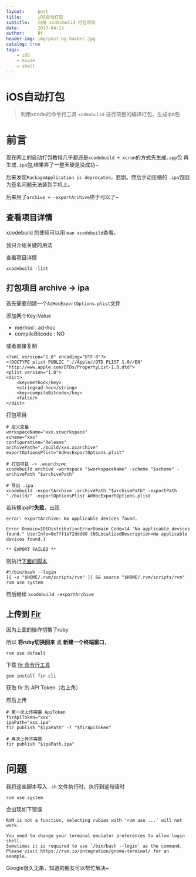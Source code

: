 ```yaml
---
layout:     post
title:      iOS自动打包
subtitle:   利用 xcdeobulid 打包项目
date:       2017-04-13
author:     BY
header-img: img/post-bg-hacker.jpg
catalog: true
tags:
    - iOS
    - Xcode
    - shell
---
```


# iOS自动打包

> 利用xcode的命令行工具 `xcdeobulid` 进行项目的编译打包，生成ipa包

# 前言
现在网上的自动打包教程几乎都还是`xcodebuild + xcrun`的方式先生成`.app`包 再生成`.ipa`包,结果弄了一整天硬是没成功~

后来发现`PackageApplication is deprecated`，悲剧。然后手动压缩的 `.ipa`包因为签名问题无法装到手机上。

后来用了`archive + -exportArchive`终于可以了~

## 查看项目详情

xcodebuild 的使用可以用 `man xcodebuild`查看。

我只介绍关键的用法

查看项目详情

	xcodebuild -list

## 打包项目 archive -> ipa
首先需要创建一个`AdHocExportOptions.plist`文件

添加两个Key-Value

- merhod : ad-hoc
- compileBitcode : NO

或者直接复制

```
<?xml version="1.0" encoding="UTF-8"?>
<!DOCTYPE plist PUBLIC "-//Apple//DTD PLIST 1.0//EN" "http://www.apple.com/DTDs/PropertyList-1.0.dtd">
<plist version="1.0">
<dict>
	<key>method</key>
	<string>ad-hoc</string>
	<key>compileBitcode</key>
	<false/>
</dict>
```

打包项目
	
	# 定义变量
	workspaceName="xxx.xcworkspace"
	scheme="xxx"
	configuration="Release"
	archivePath="./build/xxx.xcarchive"
	exportOptionsPlist="AdHocExportOptions.plist"
	
	# 打包项目 -> .wcarchive
	xcodebuild archive -workspace "$workspaceName" -scheme "$scheme" -archivePath "$archivePath"
	
	# 导出 .ipa
	xcodebuild -exportArchive -archivePath "$archivePath" -exportPath "./build/" -exportOptionsPlist AdHocExportOptions.plist

若转换ipa时**失败**，出现

	error: exportArchive: No applicable devices found.
	
	Error Domain=IDEDistributionErrorDomain Code=14 "No applicable devices found." UserInfo=0x7ff1a72ddd80 {NSLocalizedDescription=No applicable devices found.}
	
	** EXPORT FAILED **

则执行[下面的脚本](http://stackoverflow.com/questions/33041109/xcodebuild-no-applicable-devices-found-when-exporting-archive)

	#!/bin/bash --login
	[[ -s "$HOME/.rvm/scripts/rvm" ]] && source "$HOME/.rvm/scripts/rvm"
	rvm use system
	
然后继续 `xcodebuild -exportArchive`

## 上传到 [Fir](https://fir.im)

因为上面的操作切换了ruby

所以 **将ruby切换回来** 或 **新建一个终端窗口**，

	rvm use default

下载 [fir 命令行工具](https://github.com/FIRHQ/fir-cli/blob/master/doc/install.md) 

	gem install fir-cli

获取 fir 的 API Token（右上角）

然后上传

	# 第一次上传需要 ApiToken
	firApiToken="xxx"
	ipaPath="xxx.ipa"
	fir publish "$ipaPath" -T "$firApiToken"
	
	# 再次上传不需要
	fir publish "$ipaPath.ipa"


# 问题

我将这些脚本写入 `.sh` 文件执行时，执行到这句话时

	rvm use system
	
会出现如下错误

	RVM is not a function, selecting rubies with 'rvm use ...' will not work.
	
	You need to change your terminal emulator preferences to allow login shell.
	Sometimes it is required to use `/bin/bash --login` as the command.
	Please visit https://rvm.io/integration/gnome-terminal/ for an example.

Google很久无果，知道的朋友可以帮忙解决~